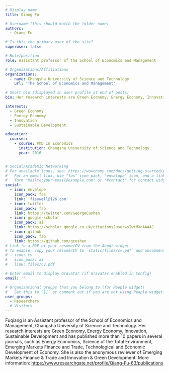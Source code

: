 ```yaml
---
# Display name
title: Qiang Fu

# Username (this should match the folder name)
authors:
  - Qiang Fu

# Is this the primary user of the site?
superuser: false

# Role/position
role: Assistant professor of the School of Economics and Management

# Organizations/Affiliations
organizations:
  - name: Changsha University of Science and Technology
    url: 'The School of Economics and Management'

# Short bio (displayed in user profile at end of posts)
bio: Her research interests are Green Economy, Energy Economy, Innovation, Sustainable Development.

interests:
  - Green Economy
  - Energy Economy
  - Innovation
  - Sustainable Development

education:
  courses:
    - course: PhD in Economics
      institution: Changsha University of Science and Technology
      year: 2016


# Social/Academic Networking
# For available icons, see: https://wowchemy.com/docs/getting-started/page-builder/#icons
#   For an email link, use "fas" icon pack, "envelope" icon, and a link in the
#   form "mailto:your-email@example.com" or "#contact" for contact widget.
social:
  - icon: envelope
    icon_pack: fas
    link: 'fisywell@126.com'
  - icon: twitter
    icon_pack: fab
    link: https://twitter.com/GeorgeCushen
  - icon: google-scholar
    icon_pack: ai
    link: https://scholar.google.co.uk/citations?user=sIwtMXoAAAAJ
  - icon: github
    icon_pack: fab
    link: https://github.com/gcushen
# Link to a PDF of your resume/CV from the About widget.
# To enable, copy your resume/CV to `static/files/cv.pdf` and uncomment the lines below.
# - icon: cv
#   icon_pack: ai
#   link: files/cv.pdf

# Enter email to display Gravatar (if Gravatar enabled in Config)
email: ''

# Organizational groups that you belong to (for People widget)
#   Set this to `[]` or comment out if you are not using People widget.
user_groups:
  - Researchers
  # Visitors
---
```


Fuqiang is an Assistant professor of the School of Economics and Management, Changsha University of Science and Technology. Her research interests are Green Economy, Energy Economy, Innovation, Sustainable Development and has published more than 10 papers in several journals, such as Energy Economics, Science of the Total Environment, Emerging Markets Finance and Trade, Technological and Economic Development of Economy. She is also the anonymous reviewer of Emerging Markets Finance & Trade and Innovation & Green Development. 
More information: https://www.researchgate.net/profile/Qiang-Fu-63/publications
